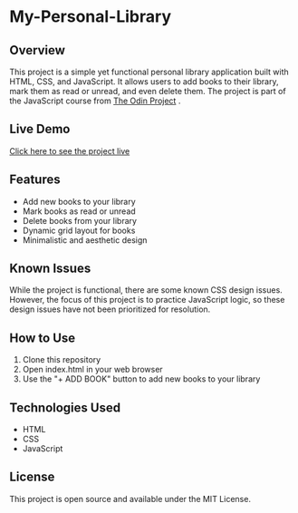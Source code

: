 # My-Personal-Library

## Overview
This project is a simple yet functional personal library application built with HTML, CSS, and JavaScript. It allows users to add books to their library, mark them as read or unread, and even delete them. The project is part of the JavaScript course from [The Odin Project](https://www.theodinproject.com/) .

## Live Demo
[Click here to see the project live](alanahuel.github.io) 

## Features
- Add new books to your library
- Mark books as read or unread
- Delete books from your library
- Dynamic grid layout for books
- Minimalistic and aesthetic design

## Known Issues
While the project is functional, there are some known CSS design issues. However, the focus of this project is to practice JavaScript logic, so these design issues have not been prioritized for resolution.

## How to Use
1. Clone this repository
2. Open index.html in your web browser
3. Use the "+ ADD BOOK" button to add new books to your library

## Technologies Used
- HTML
- CSS
- JavaScript

## License
This project is open source and available under the MIT License.
